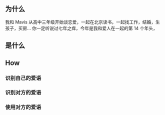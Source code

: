 ## 为什么
我和 Mavis 从高中三年级开始谈恋爱，一起在北京读书，一起找工作，结婚，生孩子，买房...
你一定听说过七年之痒，今年是我和爱人在一起的第 14 个年头，

## 是什么
## How
### 识别自己的爱语
### 识别对方的爱语
### 使用对方的爱语
